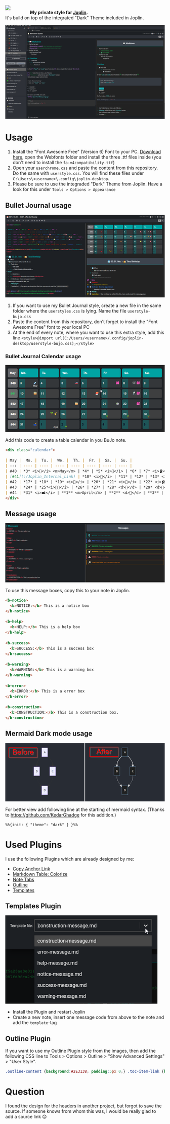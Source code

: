 <img width="64" src="https://raw.githubusercontent.com/laurent22/joplin/dev/Assets/LinuxIcons/256x256.png" align="left" style="padding:0 1em 1em 0" />

**My private style for [Joplin](https://joplinapp.org).**<br />
It's build on top of the integrated "Dark" Theme included in Joplin.

![Screenshot Joplin](/assets/screenshot5.png)

# Usage
1. Install the "Font Awesome Free" (Version 6) Font to your PC. [Download here](https://use.fontawesome.com/releases/v6.4.0/fontawesome-free-6.4.0-web.zip), open the Webfonts folder and install the three .ttf files inside (you don't need to install the `fa-v4compatibility.ttf`)
2. Open your `userchrome.css` and paste the content from this repository. Do the same with `userstyle.css`. You will find these files under `C:\Users\<username>\.config\joplin-desktop`.
3. Please be sure to use the integraded "Dark" Theme from Joplin. Have a look for this under `Tools > Options > Appearance`

## Bullet Journal usage
![Screenshot Joplin](/assets/screenshot6.png)

1. If you want to use my Bullet Journal style, create a new file in the same folder where the `userstyles.css` is lying. Name the file `userstyle-bujo.css`
2. Paste the content from this repository, don't forget to install the "Font Awesome Free" font to your local PC
3. At the end of every note, where you want to use this extra style, add this line `<style>@import url(C:/Users/<username>/.config/joplin-desktop/userstyle-bujo.css);</style>`

### Bullet Journal Calendar usage
![Screenshot Calendar](/assets/bujo-calendar-2.png)

Add this code to create a table calendar in you BuJo note.

```markdown
<div class="calendar">

| May |  Mo. |  Tu. |  We. |  Th. |  Fr. |  Sa. |  Su. |
| --: | ---- | ---- | ---- | ---- | ---- | ---- | ---- |
| #40 | *3* <i>💉</i> <m>May</m> | *4* | *5* <i>🚗</i> | *6* | *7* <i>🩰</i> | *8* <i>🛒🩰</i> | *9* |
| [#41](:/Joplin_Internal_Link) | *10* <i>🎂</i> | *11* | *12* | *13* <i>🍣</i> | *14* | *15* <i>🥂🩰</i> | *16* |
| #42 | *17* | *18* | *19* <i>🎂</i> | *20* | *21* <i>🍵</i> | *22* <i>🩰</i> | *23* |
| #43 | *24* | *25*<i>🌴🎷</i> | *26* | *27* | *28* <d>🌴</d> | *29* <d>🌴</d> | *30* <d>🌴</d> |
| #44 | *31* <i>🛋️</i> | **1** <m>April</m> | **2** <d>🌴</d> | **3** | **4** |  **5** | **6** |
</div>
```

## Message usage
![Screenshot Joplin](/assets/screenshot7.png)

To use this message boxes, copy this to your note in Joplin.

```html
<b-notice>
  <b>NOTICE:</b> This is a notice box
</b-notice>

<b-help>
  <b>HELP:</b> This is a help box
</b-help>

<b-success>
  <b>SUCCESS:</b> This is a success box
</b-success>

<b-warning>
  <b>WARNING:</b> This is a warning box
</b-warning>

<b-error>
  <b>ERROR:</b> This is a error box
</b-error>

<b-construction>
  <b>CONSTRUCTION:</b> This is a construction box.
</b-construction>
```

## Mermaid Dark mode usage
![Nermaid Dark mode](/assets/mermaid-dark-mode.png)

For better view add following line at the starting of mermaid syntax.
(Thanks to https://github.com/KedarGhadge for this addition.)

```
%%{init: { "theme": "dark" } }%%
```

# Used Plugins

I use the following Plugins which are already designed by me:

- [Copy Anchor Link](https://github.com/hieuthi/joplin-plugin-copy-anchor-link)
- [Markdown Table: Colorize](https://github.com/hieuthi/joplin-plugin-markdown-table-colorize)
- [Note Tabs](https://github.com/benji300/joplin-note-tabs)
- [Outline](https://github.com/cqroot/joplin-outline)
- [Templates](https://github.com/joplin/plugin-templates)

## Templates Plugin
![Template Messages](/assets/template_messages.png)

* Install the Plugin and restart Joplin
* Create a new note, insert one message code from above to the note and add the `template`-tag

## Outline Plugin

If you want to use my Outline Plugin style from the images, then add the following CSS line to Tools > Options > Outline > "Show Advanced Settings" > "User Style".

```css
.outline-content {background:#2E3138; padding:5px 0;} .toc-item-link {height:30px, font-size:13px; display:flex !important; align-items:center; text-indent:-20px;} .toc-item-link > * {padding:0 0 0 12px;} .toc-item-link:hover {font-weight:normal; text-decoration:none; background:#4E4E4E; cursor:default;} a#header {color:#ffffff; height:30px; line-height:30px; padding:0 0 0 6px;} a#header::before {content:"\e917"; font-family:"icomoon" !important; font-size:18px; color:#ffffff; margin:0 8px 0 0; font-weight:300; top:3px; position:relative;}
```

# Question

I found the design for the headers in another project, but forgot to save the source. If someone knows from whom this was, I would be really glad to add a source link 😊
